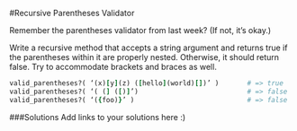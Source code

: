 #Recursive Parentheses Validator

Remember the parentheses validator from last week? (If not, it’s okay.)

Write a recursive method that accepts a string argument and returns true if the parentheses within it are properly nested. 
Otherwise, it should return false. Try to accommodate brackets and braces as well.

```Ruby
valid_parentheses?( ‘(x)[y](z) ([hello](world)[])’ )       # => true
valid_parentheses?( ‘( (] ([)]’)                           # => false
valid_parentheses?( ‘({foo)}’ )                            # => false
```

###Solutions
Add links to your solutions here :)
